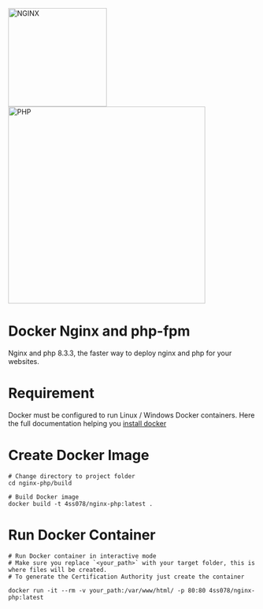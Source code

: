 <img src="https://www.svgrepo.com/download/373924/nginx.svg" alt="NGINX" width="200"/>

<img src="https://clipart-library.com/images_k/php-logo-transparent/php-logo-transparent-11.png" alt="PHP" width="400"/>



# Docker Nginx and php-fpm

Nginx and php 8.3.3, the faster way to deploy nginx and php for your websites.

# Requirement

Docker must be configured to run Linux  / Windows Docker containers.
Here the full documentation helping you [install docker ](https://docs.docker.com/engine/install/)

# Create Docker Image

```shell
# Change directory to project folder
cd nginx-php/build

# Build Docker image
docker build -t 4ss078/nginx-php:latest .
```

# Run Docker Container

```shell
# Run Docker container in interactive mode
# Make sure you replace `<your_path>` with your target folder, this is where files will be created.
# To generate the Certification Authority just create the container

docker run -it --rm -v your_path:/var/www/html/ -p 80:80 4ss078/nginx-php:latest
```
